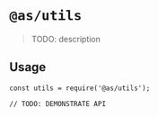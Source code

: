 # `@as/utils`

> TODO: description

## Usage

```
const utils = require('@as/utils');

// TODO: DEMONSTRATE API
```
